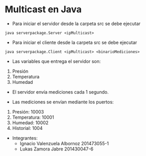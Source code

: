 # Multicast en Java

* Para iniciar el servidor desde la carpeta src se debe ejecutar

``
java serverpackage.Server <ipMulticast>
``
* Para iniciar el cliente desde la carpeta src se debe ejecutar

``
java serverpackage.Client <ipMulticast> <binarioMediciones>
``

* Las variables que entrega el servidor son:
1. Presión
2. Temperatura
3. Humedad

* El servidor envía mediciones cada 1 segundo.

* Las mediciones se envían mediante los puertos:
1. Presión: 10003
2. Temperatura: 10001
3. Humedad: 10002
4. Historial: 1004

* Integrantes:
  * Ignacio Valenzuela Albornoz 201473055-1
  * Lukas Zamora Jabre 201430047-6
